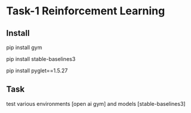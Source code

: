 # Task-1 Reinforcement Learning

## Install
pip install gym

pip install stable-baselines3

pip install pyglet==1.5.27

## Task
test various environments [open ai gym]  and models [stable-baselines3]

